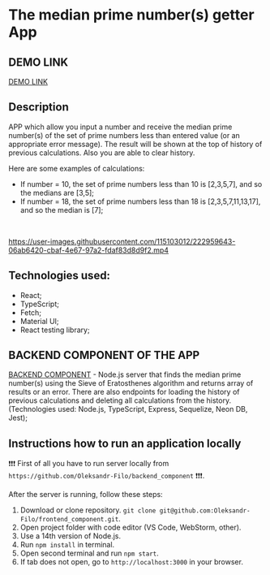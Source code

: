 # The median prime number(s) getter App

## DEMO LINK
[DEMO LINK](https://Oleksandr-Filo.github.io/frontend_component)

## Description
APP which allow you input a number and receive the median prime number(s) of the set of prime numbers less than entered value (or an appropriate error message).
The result will be shown at the top of history of previous calculations.
Also you are able to clear history.

Here are some examples of calculations:
- If number = 10, the set of prime numbers less than 10 is [2,3,5,7], and so the medians are [3,5];
- If number = 18, the set of prime numbers less than 18 is [2,3,5,7,11,13,17], and so the median is [7];
<br />

https://user-images.githubusercontent.com/115103012/222959643-06ab6420-cbaf-4e67-97a2-fdaf83d8d9f2.mp4

## Technologies used:
- React;
- TypeScript;
- Fetch;
- Material UI;
- React testing library;

## BACKEND COMPONENT OF THE APP
[BACKEND COMPONENT](https://github.com/Oleksandr-Filo/backend_component) - Node.js server that finds the median prime number(s) using the Sieve of Eratosthenes algorithm and returns array of results or an error.
There are also endpoints for loading the history of previous calculations and deleting all calculations from the history. (Technologies used: Node.js, TypeScript, Express, Sequelize, Neon DB, Jest);

## Instructions how to run an application locally 
❗️❗️❗️ First of all you have to run server locally from `https://github.com/Oleksandr-Filo/backend_component` ❗️❗️❗️.

After the server is running, follow these steps:
1. Download or clone repository. `git clone git@github.com:Oleksandr-Filo/frontend_component.git`.
2. Open project folder with code editor (VS Code, WebStorm, other).
3. Use a 14th version of Node.js.
4. Run ```npm install``` in terminal.
5. Open second terminal and run ```npm start```.
6. If tab does not open, go to ```http://localhost:3000``` in your browser.
